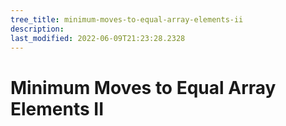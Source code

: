 ```yaml
---
tree_title: minimum-moves-to-equal-array-elements-ii
description: 
last_modified: 2022-06-09T21:23:28.2328
---
```


# Minimum Moves to Equal Array Elements II
